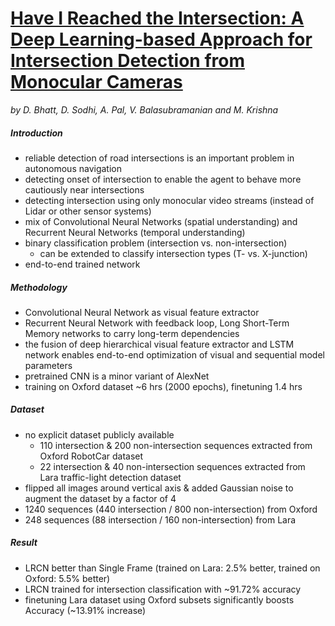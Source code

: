 # [Have I Reached the Intersection: A Deep Learning-based Approach for Intersection Detection from Monocular Cameras](https://ieeexplore.ieee.org/document/8206317)
*by D. Bhatt, D. Sodhi, A. Pal, V. Balasubramanian and M. Krishna*

##### Introduction
- reliable detection of road intersections is an important problem
 in autonomous navigation
- detecting onset of intersection to enable the agent to behave
 more cautiously near intersections
- detecting intersection using only monocular video streams
 (instead of Lidar or other sensor systems)
- mix of Convolutional Neural Networks (spatial understanding)
 and Recurrent Neural Networks (temporal understanding)
- binary classification problem (intersection vs. non-intersection)
    - can be extended to classify intersection types
     (T- vs. X-junction)
- end-to-end trained network

##### Methodology
- Convolutional Neural Network as visual feature extractor
- Recurrent Neural Network with feedback loop, Long Short-Term Memory
 networks to carry long-term dependencies
- the fusion of deep hierarchical visual feature extractor and LSTM
 network enables end-to-end optimization of visual and sequential
 model parameters
- pretrained CNN is a minor variant of AlexNet
- training on Oxford dataset ~6 hrs (2000 epochs), finetuning 1.4 hrs

##### Dataset
- no explicit dataset publicly available
    - 110 intersection & 200 non-intersection sequences extracted
     from Oxford RobotCar dataset
    - 22 intersection & 40 non-intersection sequences extracted from
     Lara traffic-light detection dataset
- flipped all images around vertical axis & added Gaussian noise to
 augment the dataset by a factor of 4
- 1240 sequences (440 intersection / 800 non-intersection) from Oxford
- 248 sequences (88 intersection / 160 non-intersection) from Lara

##### Result
- LRCN better than Single Frame (trained on Lara: 2.5% better,
 trained on Oxford: 5.5% better)
- LRCN trained for intersection classification with ~91.72% accuracy
- finetuning Lara dataset using Oxford subsets significantly boosts
 Accuracy (~13.91% increase)
 